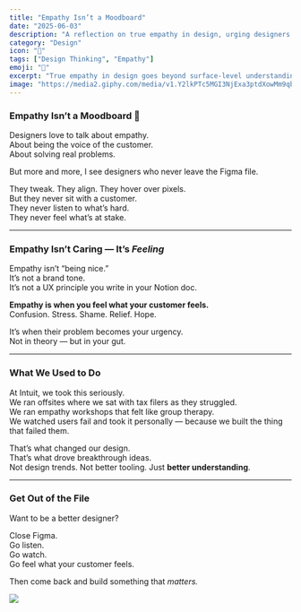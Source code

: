 ```yaml
---
title: "Empathy Isn’t a Moodboard"
date: "2025-06-03"
description: "A reflection on true empathy in design, urging designers to connect with users beyond the screen."
category: "Design"
icon: "💭"
tags: ["Design Thinking", "Empathy"]
emoji: "💭"
excerpt: "True empathy in design goes beyond surface-level understanding."
image: "https://media2.giphy.com/media/v1.Y2lkPTc5MGI3NjExa3ptdXowMm9qbWdyNXI5dWU2Y3FxbDJtczljY3JzdGE3NmFxOWZ4OCZlcD12MV9pbnRlcm5hbF9naWZfYnlfaWQmY3Q9Zw/l5IZuiOBnZubO8tNvm/giphy.gif"
---
```


### Empathy Isn’t a Moodboard 💭

Designers love to talk about empathy.  
About being the voice of the customer.  
About solving real problems.

But more and more, I see designers who never leave the Figma file.

They tweak. They align. They hover over pixels.  
But they never sit with a customer.  
They never listen to what’s hard.  
They never feel what’s at stake.

---

### Empathy Isn’t Caring — It’s *Feeling*

Empathy isn’t “being nice.”  
It’s not a brand tone.  
It’s not a UX principle you write in your Notion doc.

**Empathy is when you feel what your customer feels.**  
Confusion. Stress. Shame. Relief. Hope.

It’s when their problem becomes your urgency.  
Not in theory — but in your gut.

---

### What We Used to Do

At Intuit, we took this seriously.  
We ran offsites where we sat with tax filers as they struggled.  
We ran empathy workshops that felt like group therapy.  
We watched users fail and took it personally — because we built the thing that failed them.

That’s what changed our design.  
That’s what drove breakthrough ideas.  
Not design trends. Not better tooling. Just **better understanding**.

---

### Get Out of the File

Want to be a better designer?

Close Figma.  
Go listen.  
Go watch.  
Go feel what your customer feels.

Then come back and build something that *matters.*

![](https://media2.giphy.com/media/v1.Y2lkPTc5MGI3NjExa3ptdXowMm9qbWdyNXI5dWU2Y3FxbDJtczljY3JzdGE3NmFxOWZ4OCZlcD12MV9pbnRlcm5hbF9naWZfYnlfaWQmY3Q9Zw/l5IZuiOBnZubO8tNvm/giphy.gif)


